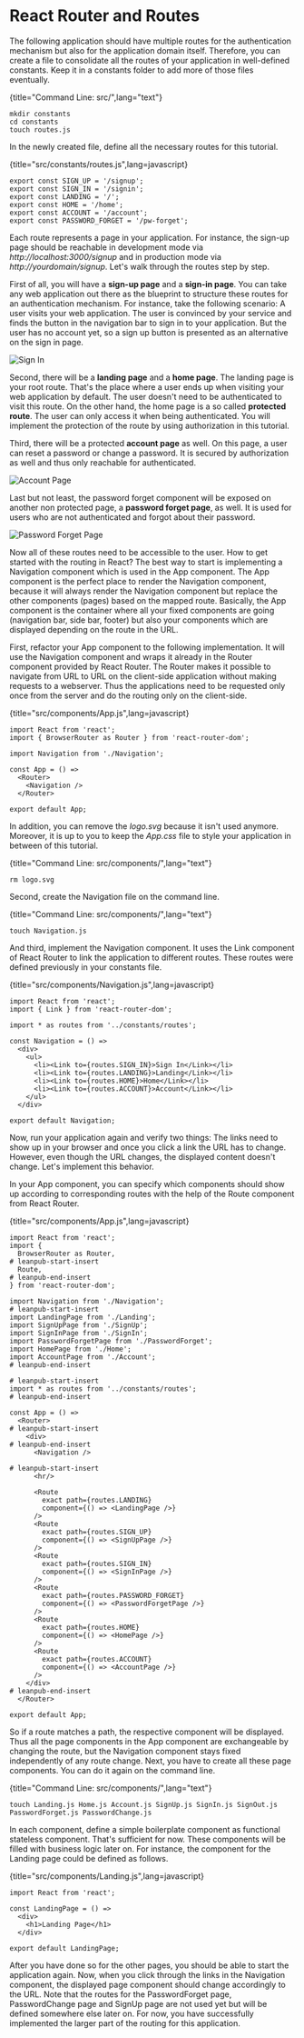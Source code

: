 # React Router and Routes

The following application should have multiple routes for the authentication mechanism but also for the application domain itself. Therefore, you can create a file to consolidate all the routes of your application in well-defined constants. Keep it in a constants folder to add more of those files eventually.

{title="Command Line: src/",lang="text"}
~~~~~~~~
mkdir constants
cd constants
touch routes.js
~~~~~~~~

In the newly created file, define all the necessary routes for this tutorial.

{title="src/constants/routes.js",lang=javascript}
~~~~~~~~
export const SIGN_UP = '/signup';
export const SIGN_IN = '/signin';
export const LANDING = '/';
export const HOME = '/home';
export const ACCOUNT = '/account';
export const PASSWORD_FORGET = '/pw-forget';
~~~~~~~~

Each route represents a page in your application. For instance, the sign-up page should be reachable in development mode via *http://localhost:3000/signup* and in production mode via *http://yourdomain/signup*. Let's walk through the routes step by step.

First of all, you will have a **sign-up page** and a **sign-in page**. You can take any web application out there as the blueprint to structure these routes for an authentication mechanism. For instance, take the following scenario: A user visits your web application. The user is convinced by your service and finds the button in the navigation bar to sign in to your application. But the user has no account yet, so a sign up button is presented as an alternative on the sign in page.

![Sign In](images/sign.jpg)

Second, there will be a **landing page** and a **home page**. The landing page is your root route. That's the place where a user ends up when visiting your web application by default. The user doesn't need to be authenticated to visit this route. On the other hand, the home page is a so called **protected route**. The user can only access it when being authenticated. You will implement the protection of the route by using authorization in this tutorial.

Third, there will be a protected **account page** as well. On this page, a user can reset a password or change a password. It is secured by authorization as well and thus only reachable for authenticated.

![Account Page](images/account.jpg)

Last but not least, the password forget component will be exposed on another non protected page, a **password forget page**, as well. It is used for users who are not authenticated and forgot about their password.

![Password Forget Page](images/password-reset.jpg)

Now all of these routes need to be accessible to the user. How to get started with the routing in React? The best way to start is implementing a Navigation component which is used in the App component. The App component is the perfect place to render the Navigation component, because it will always render the Navigation component but replace the other components (pages) based on the mapped route. Basically, the App component is the container where all your fixed components are going (navigation bar, side bar, footer) but also your components which are displayed depending on the route in the URL.

First, refactor your App component to the following implementation. It will use the Navigation component and wraps it already in the Router component provided by React Router. The Router makes it possible to navigate from URL to URL on the client-side application without making requests to a webserver. Thus the applications need to be requested only once from the server and do the routing only on the client-side.

{title="src/components/App.js",lang=javascript}
~~~~~~~~
import React from 'react';
import { BrowserRouter as Router } from 'react-router-dom';

import Navigation from './Navigation';

const App = () =>
  <Router>
    <Navigation />
  </Router>

export default App;
~~~~~~~~

In addition, you can remove the *logo.svg* because it isn't used anymore. Moreover, it is up to you to keep the *App.css* file to style your application in between of this tutorial.

{title="Command Line: src/components/",lang="text"}
~~~~~~~~
rm logo.svg
~~~~~~~~

Second, create the Navigation file on the command line.

{title="Command Line: src/components/",lang="text"}
~~~~~~~~
touch Navigation.js
~~~~~~~~

And third, implement the Navigation component. It uses the Link component of React Router to link the application to different routes. These routes were defined previously in your constants file.

{title="src/components/Navigation.js",lang=javascript}
~~~~~~~~
import React from 'react';
import { Link } from 'react-router-dom';

import * as routes from '../constants/routes';

const Navigation = () =>
  <div>
    <ul>
      <li><Link to={routes.SIGN_IN}>Sign In</Link></li>
      <li><Link to={routes.LANDING}>Landing</Link></li>
      <li><Link to={routes.HOME}>Home</Link></li>
      <li><Link to={routes.ACCOUNT}>Account</Link></li>
    </ul>
  </div>

export default Navigation;
~~~~~~~~

Now, run your application again and verify two things: The links need to show up in your browser and once you click a link the URL has to change. However, even though the URL changes, the displayed content doesn't change. Let's implement this behavior.

In your App component, you can specify which components should show up according to corresponding routes with the help of the Route component from React Router.

{title="src/components/App.js",lang=javascript}
~~~~~~~~
import React from 'react';
import {
  BrowserRouter as Router,
# leanpub-start-insert
  Route,
# leanpub-end-insert
} from 'react-router-dom';

import Navigation from './Navigation';
# leanpub-start-insert
import LandingPage from './Landing';
import SignUpPage from './SignUp';
import SignInPage from './SignIn';
import PasswordForgetPage from './PasswordForget';
import HomePage from './Home';
import AccountPage from './Account';
# leanpub-end-insert

# leanpub-start-insert
import * as routes from '../constants/routes';
# leanpub-end-insert

const App = () =>
  <Router>
# leanpub-start-insert
    <div>
# leanpub-end-insert
      <Navigation />

# leanpub-start-insert
      <hr/>

      <Route
        exact path={routes.LANDING}
        component={() => <LandingPage />}
      />
      <Route
        exact path={routes.SIGN_UP}
        component={() => <SignUpPage />}
      />
      <Route
        exact path={routes.SIGN_IN}
        component={() => <SignInPage />}
      />
      <Route
        exact path={routes.PASSWORD_FORGET}
        component={() => <PasswordForgetPage />}
      />
      <Route
        exact path={routes.HOME}
        component={() => <HomePage />}
      />
      <Route
        exact path={routes.ACCOUNT}
        component={() => <AccountPage />}
      />
    </div>
# leanpub-end-insert
  </Router>

export default App;
~~~~~~~~

So if a route matches a path, the respective component will be displayed. Thus all the page components in the App component are exchangeable by changing the route, but the Navigation component stays fixed independently of any route change. Next, you have to create all these page components. You can do it again on the command line.

{title="Command Line: src/components/",lang="text"}
~~~~~~~~
touch Landing.js Home.js Account.js SignUp.js SignIn.js SignOut.js PasswordForget.js PasswordChange.js
~~~~~~~~

In each component, define a simple boilerplate component as functional stateless component. That's sufficient for now. These components will be filled with business logic later on. For instance, the component for the Landing page could be defined as follows.

{title="src/components/Landing.js",lang=javascript}
~~~~~~~~
import React from 'react';

const LandingPage = () =>
  <div>
    <h1>Landing Page</h1>
  </div>

export default LandingPage;
~~~~~~~~

After you have done so for the other pages, you should be able to start the application again. Now, when you click through the links in the Navigation component, the displayed page component should change accordingly to the URL. Note that the routes for the PasswordForget page, PasswordChange page and SignUp page are not used yet but will be defined somewhere else later on. For now, you have successfully implemented the larger part of the routing for this application.
